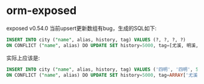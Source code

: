 # orm-exposed

exposed v0.54.0 当前upsert更新数组有bug，生成的SQL如下:

```SQL
INSERT INTO city ("name", alias, history, tag) VALUES (?, ?, ?, ?)
ON CONFLICT ("name", alias) DO UPDATE SET history=5000, tag=[尤溪, 明溪, 汤川]
```

实际上应该是:

```SQL
INSERT INTO city ("name", alias, history, tag) VALUES ('四明', '四明', 5000, ARRAY['尤溪','明溪','汤川'])
ON CONFLICT ("name", alias) DO UPDATE SET history=5000, tag=ARRAY['尤溪','明溪','汤川']
```